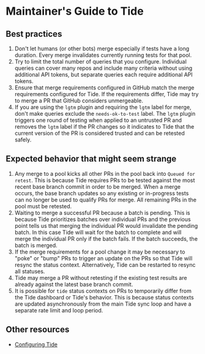 # Maintainer's Guide to Tide

## Best practices

1. Don't let humans (or other bots) merge especially if tests have a long duration. Every merge invalidates currently running tests for that pool.
1. Try to limit the total number of queries that you configure. Individual queries can cover many repos and include many criteria without using additional API tokens, but separate queries each require additional API tokens.
1. Ensure that merge requirements configured in GitHub match the merge requirements configured for Tide. If the requirements differ, Tide may try to merge a PR that GitHub considers unmergeable.
1. If you are using the `lgtm` plugin and requiring the `lgtm` label for merge, don't make queries exclude the `needs-ok-to-test` label. The `lgtm` plugin triggers one round of testing when applied to an untrusted PR and removes the `lgtm` label if the PR changes so it indicates to Tide that the current version of the PR is considered trusted and can be retested safely.

## Expected behavior that might seem strange

1. Any merge to a pool kicks all other PRs in the pool back into `Queued for retest`. This is because Tide requires PRs to be tested against the most recent base branch commit in order to be merged. When a merge occurs, the base branch updates so any existing or in-progress tests can no longer be used to qualify PRs for merge. All remaining PRs in the pool must be retested.
1. Waiting to merge a successful PR because a batch is pending. This is because Tide prioritizes batches over individual PRs and the previous point tells us that merging the individual PR would invalidate the pending batch. In this case Tide will wait for the batch to complete and will merge the individual PR only if the batch fails. If the batch succeeds, the batch is merged.
1. If the merge requirements for a pool change it may be necessary to "poke" or "bump" PRs to trigger an update on the PRs so that Tide will resync the status context. Alternatively, Tide can be restarted to resync all statuses.
1. Tide may merge a PR without retesting if the existing test results are already against the latest base branch commit.
1. It is possible for `tide` status contexts on PRs to temporarily differ from the Tide dashboard or Tide's behavior. This is because status contexts are updated asynchronously from the main Tide sync loop and have a separate rate limit and loop period.

## Other resources

- [Configuring Tide](/prow/cmd/tide/config.md)